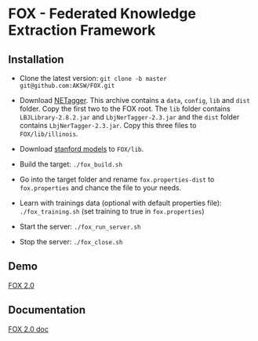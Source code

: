 [1]: http://repo1.maven.org/maven2/edu/stanford/nlp/stanford-corenlp/3.2.0/stanford-corenlp-3.2.0-models.jar
[2]: http://cogcomp.cs.illinois.edu/download/software/45
[3]: http://sourceforge.net/projects/balie
[4]: http://aksw.org/Projects/FOX.html
[5]: http://139.18.2.164:4444/demo/index.html#!/home

FOX - Federated Knowledge Extraction Framework
==============================================

Installation
------------
* Clone the latest version:
 `git clone -b master git@github.com:AKSW/FOX.git`

* Download [NETagger][2]. This archive contains a `data`, `config`, `lib` and  `dist` folder. Copy the first two to the FOX root.
  The `lib` folder  contains `LBJLibrary-2.8.2.jar` and `LbjNerTagger-2.3.jar` and the `dist` folder contains `LbjNerTagger-2.3.jar`.
  Copy this three files to `FOX/lib/illinois`.

* Download [stanford models][1] to `FOX/lib`.

* Build the target:
  `./fox_build.sh`
  
* Go into the target folder and rename `fox.properties-dist` to `fox.properties` and chance the file to your needs.

* Learn with trainings data (optional with default properties file):
  `./fox_training.sh` (set training to true in  `fox.properties`)

* Start the server:
  `./fox_run_server.sh`

* Stop the server:
  `./fox_close.sh`


Demo
----
[FOX 2.0][4]

Documentation
----
[FOX 2.0 doc][5]
